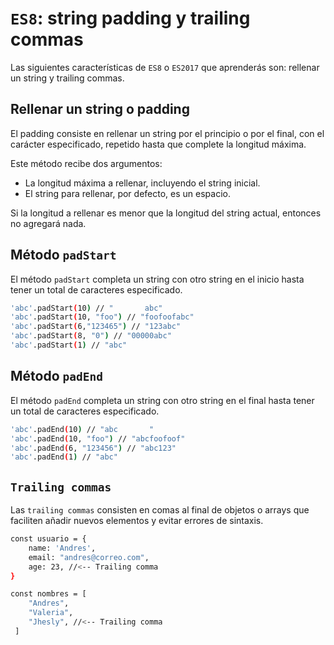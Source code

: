 # `ES8`: string padding y trailing commas

Las siguientes características de `ES8` o `ES2017` que aprenderás son: rellenar un string y trailing commas.

## Rellenar un string o padding

El padding consiste en rellenar un string por el principio o por el final, con el carácter especificado, repetido hasta que complete la longitud máxima.

Este método recibe dos argumentos:

* La longitud máxima a rellenar, incluyendo el string inicial.
* El string para rellenar, por defecto, es un espacio.

Si la longitud a rellenar es menor que la longitud del string actual, entonces no agregará nada.

## Método `padStart`

El método `padStart` completa un string con otro string en el inicio hasta tener un total de caracteres especificado.

``` bash
'abc'.padStart(10) // "       abc"
'abc'.padStart(10, "foo") // "foofoofabc"
'abc'.padStart(6,"123465") // "123abc"
'abc'.padStart(8, "0") // "00000abc"
'abc'.padStart(1) // "abc"
```

## Método `padEnd`

El método `padEnd` completa un string con otro string en el final hasta tener un total de caracteres especificado.

``` bash
'abc'.padEnd(10) // "abc       "
'abc'.padEnd(10, "foo") // "abcfoofoof"
'abc'.padEnd(6, "123456") // "abc123"
'abc'.padEnd(1) // "abc"
```

## `Trailing commas`

Las `trailing commas` consisten en comas al final de objetos o arrays que faciliten añadir nuevos elementos y evitar errores de sintaxis.

``` bash
const usuario = {
    name: 'Andres',
    email: "andres@correo.com",
    age: 23, //<-- Trailing comma
}

const nombres = [
    "Andres",
    "Valeria",
    "Jhesly", //<-- Trailing comma
 ]
```
